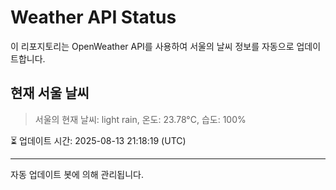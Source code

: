 
# Weather API Status

이 리포지토리는 OpenWeather API를 사용하여 서울의 날씨 정보를 자동으로 업데이트합니다.

## 현재 서울 날씨
> 서울의 현재 날씨: light rain, 온도: 23.78°C, 습도: 100%

⏳ 업데이트 시간: 2025-08-13 21:18:19 (UTC)

---
자동 업데이트 봇에 의해 관리됩니다.

